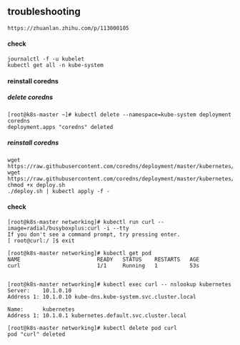 ## troubleshooting
    https://zhuanlan.zhihu.com/p/113000105
#### check
    journalctl -f -u kubelet
    kubectl get all -n kube-system
#### reinstall coredns
##### delete coredns
    [root@k8s-master ~]# kubectl delete --namespace=kube-system deployment coredns
    deployment.apps "coredns" deleted
##### reinstall coredns
    wget https://raw.githubusercontent.com/coredns/deployment/master/kubernetes/coredns.yaml.sed
    wget https://raw.githubusercontent.com/coredns/deployment/master/kubernetes/deploy.sh
    chmod +x deploy.sh
    ./deploy.sh | kubectl apply -f -
#### check
    [root@k8s-master networking]# kubectl run curl --image=radial/busyboxplus:curl -i --tty
    If you don't see a command prompt, try pressing enter.
    [ root@curl:/ ]$ exit

    [root@k8s-master networking]# kubectl get pod
    NAME                        READY   STATUS    RESTARTS   AGE
    curl                        1/1     Running   1          53s


    [root@k8s-master networking]# kubectl exec curl -- nslookup kubernetes
    Server:    10.1.0.10
    Address 1: 10.1.0.10 kube-dns.kube-system.svc.cluster.local
    
    Name:      kubernetes
    Address 1: 10.1.0.1 kubernetes.default.svc.cluster.local
    
    [root@k8s-master networking]# kubectl delete pod curl
    pod "curl" deleted
  


